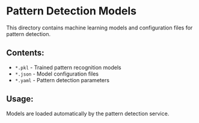 # Pattern Detection Models

This directory contains machine learning models and configuration files for pattern detection.

## Contents:
- `*.pkl` - Trained pattern recognition models
- `*.json` - Model configuration files
- `*.yaml` - Pattern detection parameters

## Usage:
Models are loaded automatically by the pattern detection service.
